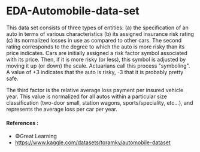 # EDA-Automobile-data-set

This data set consists of three types of entities: 
(a) the specification of an auto in terms of various characteristics 
(b) its assigned insurance risk rating 
(c) its normalized losses in use as compared to other cars. The second rating corresponds to the degree to which the auto is more risky than its price indicates. Cars are initially assigned a risk factor symbol associated with its price. Then, if it is more risky (or less), this symbol is adjusted by moving it up (or down) the scale. Actuarians call this process "symboling". A value of +3 indicates that the auto is risky, -3 that it is probably pretty safe.

The third factor is the relative average loss payment per insured vehicle year. This value is normalized for all autos within a particular size classification (two-door small, station wagons, sports/speciality, etc...), and represents the average loss per car per year.


#### References :
- ©Great Learning
- https://www.kaggle.com/datasets/toramky/automobile-dataset


